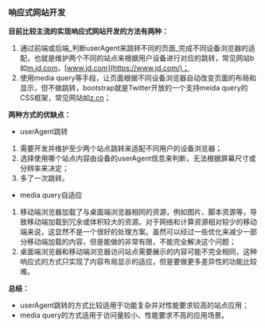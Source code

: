 ### 响应式网站开发
**目前比较主流的实现响应式网站开发的方法有两种：**
1. 通过前端或后端_判断userAgent来跳转不同的页面_完成不同设备浏览器的适配，也就是维护两个不同的站点来根据用户设备进行对应的跳转，常见网站b如[m.jd.com](https://m.jd.com/)，[www.jd.com](https://www.jd.com/)；
2. 使用media query等手段，让页面根据不同设备浏览器自动改变页面的布局和显示，但不做跳转，bootstrap就是Twitter开放的一个支持meida query的CSS框架，常见网站如[z.cn](https://www.amazon.cn)； 

**两种方式的优缺点：**  
* userAgent跳转
1. 需要开发并维护至少两个站点跳转来适配不同用户的设备浏览器；
2. 选择使用哪个站点内容由设备的userAgent信息来判断，无法根据屏幕尺寸或分辨率来决定；
3. 多了一次跳转。   
* media query自适应
1. 移动端浏览器加载了与桌面端浏览器相同的资源，例如图片、脚本资源等，导致移动端加载到冗余或体积较大的资源。对于网络和计算资源相对较少的移动端来说，这显然不是一个很好的处理方案。虽然可以经过一些优化来减少一部分移动端加载的内容，但是能做的非常有限，不能完全解决这个问题；
2. 桌面端浏览器和移动端浏览器访问站点需要展示的内容可能不完全相同，这种响应式的方式只实现了内容布局显示的适应，但是要做更多差异性的功能比较难。   

**总结：**  
* userAgent跳转的方式比较适用于功能复杂并对性能要求较高的站点应用；  
* media query的方式适用于访问量较小、性能要求不高的应用场景。  